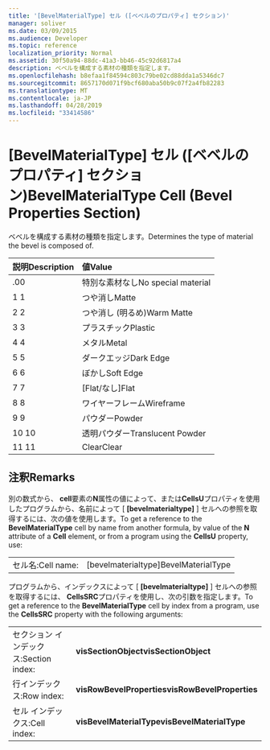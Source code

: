 ```yaml
---
title: '[BevelMaterialType] セル ([ベベルのプロパティ] セクション)'
manager: soliver
ms.date: 03/09/2015
ms.audience: Developer
ms.topic: reference
localization_priority: Normal
ms.assetid: 30f50a94-88dc-41a3-bb46-45c92d6817a4
description: ベベルを構成する素材の種類を指定します。
ms.openlocfilehash: b8efaa1f84594c803c79be02cd88dda1a5346dc7
ms.sourcegitcommit: 8657170d071f9bcf680aba50b9c07f2a4fb82283
ms.translationtype: MT
ms.contentlocale: ja-JP
ms.lasthandoff: 04/28/2019
ms.locfileid: "33414586"
---
```

# <a name="bevelmaterialtype-cell-bevel-properties-section"></a><span data-ttu-id="b5b71-103">[BevelMaterialType] セル ([ベベルのプロパティ] セクション)</span><span class="sxs-lookup"><span data-stu-id="b5b71-103">BevelMaterialType Cell (Bevel Properties Section)</span></span>

<span data-ttu-id="b5b71-104">ベベルを構成する素材の種類を指定します。</span><span class="sxs-lookup"><span data-stu-id="b5b71-104">Determines the type of material the bevel is composed of.</span></span> 
  
|<span data-ttu-id="b5b71-105">**説明**</span><span class="sxs-lookup"><span data-stu-id="b5b71-105">**Description**</span></span>|<span data-ttu-id="b5b71-106">**値**</span><span class="sxs-lookup"><span data-stu-id="b5b71-106">**Value**</span></span>|
|:-----|:-----|
|<span data-ttu-id="b5b71-107">.0</span><span class="sxs-lookup"><span data-stu-id="b5b71-107">0</span></span>  <br/> |<span data-ttu-id="b5b71-108">特別な素材なし</span><span class="sxs-lookup"><span data-stu-id="b5b71-108">No special material</span></span>  <br/> |
|<span data-ttu-id="b5b71-109">1 </span><span class="sxs-lookup"><span data-stu-id="b5b71-109">1</span></span>  <br/> |<span data-ttu-id="b5b71-110">つや消し</span><span class="sxs-lookup"><span data-stu-id="b5b71-110">Matte</span></span>  <br/> |
|<span data-ttu-id="b5b71-111">2 </span><span class="sxs-lookup"><span data-stu-id="b5b71-111">2</span></span>  <br/> |<span data-ttu-id="b5b71-112">つや消し (明るめ)</span><span class="sxs-lookup"><span data-stu-id="b5b71-112">Warm Matte</span></span>  <br/> |
|<span data-ttu-id="b5b71-113">3 </span><span class="sxs-lookup"><span data-stu-id="b5b71-113">3</span></span>  <br/> |<span data-ttu-id="b5b71-114">プラスチック</span><span class="sxs-lookup"><span data-stu-id="b5b71-114">Plastic</span></span>  <br/> |
|<span data-ttu-id="b5b71-115">4 </span><span class="sxs-lookup"><span data-stu-id="b5b71-115">4</span></span>  <br/> |<span data-ttu-id="b5b71-116">メタル</span><span class="sxs-lookup"><span data-stu-id="b5b71-116">Metal</span></span>  <br/> |
|<span data-ttu-id="b5b71-117">5 </span><span class="sxs-lookup"><span data-stu-id="b5b71-117">5</span></span>  <br/> |<span data-ttu-id="b5b71-118">ダークエッジ</span><span class="sxs-lookup"><span data-stu-id="b5b71-118">Dark Edge</span></span>  <br/> |
|<span data-ttu-id="b5b71-119">6 </span><span class="sxs-lookup"><span data-stu-id="b5b71-119">6</span></span>  <br/> |<span data-ttu-id="b5b71-120">ぼかし</span><span class="sxs-lookup"><span data-stu-id="b5b71-120">Soft Edge</span></span>  <br/> |
|<span data-ttu-id="b5b71-121">7 </span><span class="sxs-lookup"><span data-stu-id="b5b71-121">7</span></span>  <br/> |<span data-ttu-id="b5b71-122">[Flat/なし]</span><span class="sxs-lookup"><span data-stu-id="b5b71-122">Flat</span></span>  <br/> |
|<span data-ttu-id="b5b71-123">8 </span><span class="sxs-lookup"><span data-stu-id="b5b71-123">8</span></span>  <br/> |<span data-ttu-id="b5b71-124">ワイヤーフレーム</span><span class="sxs-lookup"><span data-stu-id="b5b71-124">Wireframe</span></span>  <br/> |
|<span data-ttu-id="b5b71-125">9 </span><span class="sxs-lookup"><span data-stu-id="b5b71-125">9</span></span>  <br/> |<span data-ttu-id="b5b71-126">パウダー</span><span class="sxs-lookup"><span data-stu-id="b5b71-126">Powder</span></span>  <br/> |
|<span data-ttu-id="b5b71-127">10 </span><span class="sxs-lookup"><span data-stu-id="b5b71-127">10</span></span>  <br/> |<span data-ttu-id="b5b71-128">透明パウダー</span><span class="sxs-lookup"><span data-stu-id="b5b71-128">Translucent Powder</span></span>  <br/> |
|<span data-ttu-id="b5b71-129">11 </span><span class="sxs-lookup"><span data-stu-id="b5b71-129">11</span></span>  <br/> |<span data-ttu-id="b5b71-130">Clear</span><span class="sxs-lookup"><span data-stu-id="b5b71-130">Clear</span></span>  <br/> |
   
## <a name="remarks"></a><span data-ttu-id="b5b71-131">注釈</span><span class="sxs-lookup"><span data-stu-id="b5b71-131">Remarks</span></span>

<span data-ttu-id="b5b71-132">別の数式から、 **cell**要素の**N**属性の値によって、または**CellsU**プロパティを使用したプログラムから、名前によって [ **[bevelmaterialtype]** ] セルへの参照を取得するには、次の値を使用します。</span><span class="sxs-lookup"><span data-stu-id="b5b71-132">To get a reference to the **BevelMaterialType** cell by name from another formula, by value of the **N** attribute of a **Cell** element, or from a program using the **CellsU** property, use:</span></span> 
  
|||
|:-----|:-----|
| <span data-ttu-id="b5b71-133">セル名:</span><span class="sxs-lookup"><span data-stu-id="b5b71-133">Cell name:</span></span>  <br/> | <span data-ttu-id="b5b71-134">[bevelmaterialtype]</span><span class="sxs-lookup"><span data-stu-id="b5b71-134">BevelMaterialType</span></span>  <br/> |
   
<span data-ttu-id="b5b71-135">プログラムから、インデックスによって [ **[bevelmaterialtype]** ] セルへの参照を取得するには、 **CellsSRC**プロパティを使用し、次の引数を指定します。</span><span class="sxs-lookup"><span data-stu-id="b5b71-135">To get a reference to the **BevelMaterialType** cell by index from a program, use the **CellsSRC** property with the following arguments:</span></span> 
  
|||
|:-----|:-----|
| <span data-ttu-id="b5b71-136">セクション インデックス:</span><span class="sxs-lookup"><span data-stu-id="b5b71-136">Section index:</span></span>  <br/> |<span data-ttu-id="b5b71-137">**visSectionObject**</span><span class="sxs-lookup"><span data-stu-id="b5b71-137">**visSectionObject**</span></span> <br/> |
| <span data-ttu-id="b5b71-138">行インデックス:</span><span class="sxs-lookup"><span data-stu-id="b5b71-138">Row index:</span></span>  <br/> |<span data-ttu-id="b5b71-139">**visRowBevelProperties**</span><span class="sxs-lookup"><span data-stu-id="b5b71-139">**visRowBevelProperties**</span></span> <br/> |
| <span data-ttu-id="b5b71-140">セル インデックス:</span><span class="sxs-lookup"><span data-stu-id="b5b71-140">Cell index:</span></span>  <br/> |<span data-ttu-id="b5b71-141">**visBevelMaterialType**</span><span class="sxs-lookup"><span data-stu-id="b5b71-141">**visBevelMaterialType**</span></span> <br/> |
   

